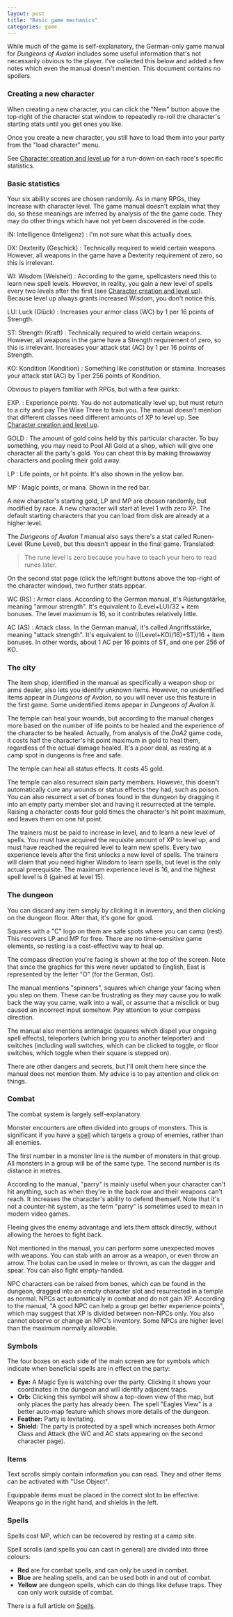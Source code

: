 ```yaml
---
layout: post
title: "Basic game mechanics"
categories: game
---
```


While much of the game is self-explanatory, the German-only game manual for
_Dungeons of Avalon_ includes some useful information that's not necessarily
obvious to the player. I've collected this below and added a few notes which
even the manual doesn't mention. This document contains no spoilers.

### Creating a new character

When creating a new character, you can click the "New" button above the
top-right of the character stat window to repeatedly re-roll the character's
starting stats until you get ones you like.

Once you create a new character, you still have to load them into your party
from the "load character" menu.

See
[Character creation and level up](../game/character-creation-and-level.html)
for a run-down on each race's specific statistics.

### Basic statistics

Your six ability scores are chosen randomly. As in many RPGs, they increase with
character level. The game manual doesn't explain what they do, so these meanings
are inferred by analysis of the the game code. They may do other things which
have not yet been discovered in the code.

IN: Intelligence (Inteligenz)
: I'm not sure what this actually does.

DX: Dexterity (Geschick)
: Technically required to wield certain weapons. However, all weapons in the
game have a Dexterity requirement of zero, so this is irrelevant.

WI: Wisdom (Weisheit)
: According to the game, spellcasters need this to learn new spell levels.
However, in reality, you gain a new level of spells every two levels after the
first
(see [Character creation and level up](../game/character-creation-and-level.html)).
Because level up always grants increased Wisdom, you don't notice this.

LU: Luck (Gl&uuml;ck)
: Increases your armor class (WC) by 1 per 16 points of Strength.

ST: Strength (Kraft)
: Technically required to wield certain weapons. However, all weapons in the
game have a Strength requirement of zero, so this is irrelevant.
Increases your attack stat (AC) by 1 per 16 points of Strength.

KO: Kondition (Kondition)
: Something like constitution or stamina.
Increases your attack stat (AC) by 1 per 256 points of Kondition.

Obvious to players familiar with RPGs, but with a few quirks:

EXP.
: Experience points. You do not automatically level up, but must return to
  a city and pay The Wise Three to train you. The manual doesn't mention that
  different classes need different amounts of XP to level up. See
  [Character creation and level up](../game/character-creation-and-level.html).

GOLD
: The amount of gold coins held by this particular character. To buy
  something, you may need to Pool All Gold at a shop, which will give one
  character all the party's gold. You can cheat this by making throwaway
  characters and pooling their gold away.

LP
: Life points, or hit points. It's also shown in the yellow bar.

MP
: Magic points, or mana. Shown in the red bar.

A new character's starting gold, LP and MP are chosen randomly, but modified by
race. A new character will start at level 1 with zero XP. The default starting
characters that you can load from disk are already at a higher level.

The _Dungeons of Avalon 1_ manual also says there's a stat called Runen-Level
(Rune Level), but this doesn't appear in the final game. Translated:

> The rune level is zero because you have to teach your hero to read runes
> later.

On the second stat page (click the left/right buttons above the top-right of the
character window), two further stats appear.

WC (RS)
: Armor class. According to the German manual, it's R&uuml;stungst&auml;rke,
meaning "armour strength". It's equivalent to
(Level+LU)/32 + item bonuses. The level maximum is 16, so it contributes
relatively little.

AC (AS)
: Attack class. In the German manual, it's called Angriffsst&auml;rke, meaning
"attack strength". It's equivalent to
(((Level+KO)/16)+ST)/16 + item bonuses. In other words, about 1 AC per 16 points
of ST, and one per 256 of KO.

### The city

The item shop, identified in the manual as specifically a weapon shop or arms
dealer, also lets you identify unknown items. However, no unidentified items
appear in _Dungeons of Avalon_, so you will never use this feature in the first
game. Some unidentified items apepar in _Dungeons of Avalon II_.

The temple can heal your wounds, but according to the manual charges more based
on the number of life points to be healed and the experience of the character to
be healed. Actually, from analysis of the _DoA2_ game code, it costs half the
character's hit point maximum in gold to heal them, regardless of the actual
damage healed. It's a poor deal, as resting at a camp spot in dungeons is free
and safe.

The temple can heal all status effects. It costs 45 gold.

The temple can also resurrect slain party members. However, this doesn't
automatically cure any wounds or status effects they had, such as poison. You
can also resurrect a set of bones found in the dungeon by dragging it into an
empty party member slot and having it resurrected at the temple. Raising a
character costs four gold times the character's hit point maximum, and leaves
them on one hit point.

The trainers must be paid to increase in level, and to learn a new level of
spells. You must have acquired the requisite amount of XP to level up, and must
have reached the required level to learn new spells. Every two experience levels
after the first unlocks a new level of spells. The trainers will claim that you
need higher Wisdom to learn spells, but level is the only actual prerequisite.
The maximum experience level is 16, and the highest spell level is 8 (gained at
level 15).

### The dungeon

You can discard any item simply by clicking it in inventory, and then clicking
on the dungeon floor. After that, it's gone for good.

Squares with a "C" logo on them are safe spots where you can camp (rest). This
recovers LP and MP for free. There are no time-sensitive game elements, so
resting is a cost-effective way to heal up.

The compass direction you're facing is shown at the top of the screen. Note that
since the graphics for this were never updated to English, East is represented
by the letter "O" (for the German, Ost).

The manual mentions "spinners", squares which change your facing when you step
on them. These can be frustrating as they may cause you to walk back the way you
came, walk into a wall, or assume that a misclick or bug caused an incorrect
input somehow. Pay attention to your compass direction.

The manual also mentions antimagic (squares which dispel your ongoing spell
effects), teleporters (which bring you to another teleporter) and switches
(including wall switches, which can be clicked to toggle, or floor switches,
which toggle when their square is stepped on).

There are other dangers and secrets, but I'll omit them here since the manual
does not mention them. My advice is to pay attention and click on things.

### Combat

The combat system is largely self-explanatory.

Monster encounters are often divided into groups of monsters. This is
significant if you have a [spell](../game/spells.html) which targets a group of
enemies, rather than all enemies.

The first number in a monster line is the number of monsters in that group. All
monsters in a group will be of the same type. The second number is its distance
in metres.

According to the manual, "parry" is mainly useful when your character can't hit
anything, such as when they're in the back row and their weapons can't reach. It
increases the character's ability to defend themself. Note that it's not a
counter-hit system, as the term "parry" is sometimes used to mean in modern
video games.

Fleeing gives the enemy advantage and lets them attack directly, without
allowing the heroes to fight back.

Not mentioned in the manual, you can perform some unexpected moves with weapons.
You can stab with an arrow as a weapon, or even throw an arrow.
The bolas can be used in melee or thrown, as can the dagger and spear.
You can also fight empty-handed.

NPC characters can be raised from bones, which can be found in the dungeon,
dragged into an empty character slot and resurrected in a temple as normal. NPCs
act automatically in combat and do not gain XP. According to the manual,
"A good NPC can help a group get better experience points", which may suggest
that XP is divided between non-NPCs only. You also cannot observe or change an
NPC's inventory. Some NPCs are higher level than the maximum normally allowable.

### Symbols

The four boxes on each side of the main screen are for symbols which indicate
when beneficial spells are in effect on the party:

* __Eye:__ A Magic Eye is watching over the party. Clicking it shows your
coordinates in the dungeon and will identify adjacent traps.
* __Orb:__ Clicking this symbol will show a top-down view of the map, but only
places the party has already been. The spell "Eagles View" is a better auto-map
feature which shows more details of the dungeon.
* __Feather:__ Party is levitating.
* __Shield:__ The party is protected by a spell which increases both Armor Class
and Attack (the WC and AC stats appearing on the second character page).

### Items

Text scrolls simply contain information you can read. They and other items can
be activated with "Use Object".

Equippable items must be placed in the correct slot to be effective. Weapons go
in the right hand, and shields in the left.

### Spells

Spells cost MP, which can be recovered by resting at a camp site.

Spell scrolls (and spells you can cast in general) are divided into three
colours:

* __Red__ are for combat spells, and can only be used in combat.
* __Blue__ are healing spells, and can be used both in and out of combat.
* __Yellow__ are dungeon spells, which can do things like defuse traps. They can
only work outside of combat.

There is a full article on [Spells](../game/spells.html).
